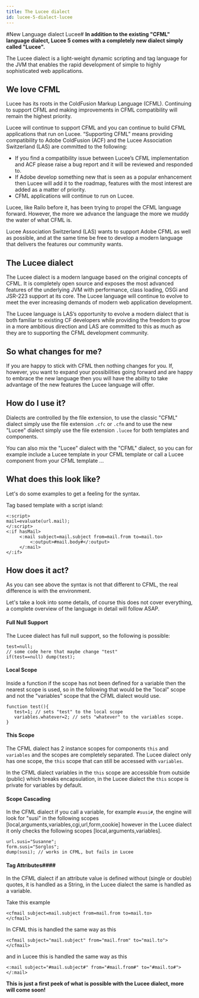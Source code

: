 ```yaml
---
title: The Lucee dialect
id: lucee-5-dialect-lucee
---
```

#New Language dialect Lucee#
**In addition to the existing "CFML" language dialect, Lucee 5 comes with a completely new dialect simply called "Lucee".**

The Lucee dialect is a light-weight dynamic scripting and tag language for the JVM that enables the rapid development of simple to highly sophisticated web applications.

## We love CFML ##

Lucee has its roots in the ColdFusion Markup Language (CFML). Continuing to support CFML and making improvements in CFML compatibility will remain the highest priority.

Lucee will continue to support CFML and you can continue to build CFML applications that run on Lucee. “Supporting CFML” means providing compatibility to Adobe ColdFusion (ACF) and the Lucee Association Switzerland (LAS) are committed to the following:

* If you find a compatibility issue between Lucee’s CFML implementation and ACF please raise a bug report and it will be reviewed and responded to.
* If Adobe develop something new that is seen as a popular enhancement then Lucee will add it to the roadmap, features with the most interest are added as a matter of priority.
* CFML applications will continue to run on Lucee.

Lucee, like Railo before it, has been trying to propel the CFML language forward. However, the more we advance the language the more we muddy the water of what CFML is.

Lucee Association Switzerland (LAS) wants to support Adobe CFML as well as possible, and at the same time be free to develop a modern language that delivers the features our community wants.

## The Lucee dialect ##

The Lucee dialect is a modern language based on the original concepts of CFML. It is completely open source and exposes the most advanced features of the underlying JVM with performance, class loading, OSGi and JSR-223 support at its core. The Lucee language will continue to evolve to meet the ever increasing demands of modern web application development.

The Lucee language is LAS’s opportunity to evolve a modern dialect that is both familiar to existing CF developers while providing the freedom to grow in a more ambitious direction and LAS are committed to this as much as they are to supporting the CFML development community.

## So what changes for me? ##

If you are happy to stick with CFML then nothing changes for you. If, however, you want to expand your possibilities going forward and are happy to embrace the new language then you will have the ability to take advantage of the new features the Lucee language will offer.

## How do I use it? ##
Dialects are controlled by the file extension, to use the classic "CFML" dialect simply use the file extension `.cfc` or `.cfm` and to use the new "Lucee" dialect simply use the file extension `.lucee` for both templates and components.

You can also mix the "Lucee" dialect with the "CFML" dialect, so you can for example include a Lucee template in your CFML template or call a Lucee component from your CFML template ...

## What does this look like? ##
Let's do some examples to get a feeling for the syntax.

Tag based template with a script island:
```lucee
<:script>
mail=evaluate(url.mail);
</:script>
<:if hasMail>
     <:mail subject=mail.subject from=mail.from to=mail.to>
         <:output>#mail.body#</:output>
     </:mail>
</:if>

```

## How does it act? ##
As you can see above the syntax is not that different to CFML, the real difference is with the environment.

Let's take a look into some details, of course this does not cover everything, a complete overview of the language in detail will follow ASAP.

#### Full Null Support ####
The Lucee dialect has full null support, so the following is possible:
```luceescript
test=null;
// some code here that maybe change "test"
if(test==null) dump(test);
```

#### Local Scope ####
Inside a function if the scope has not been defined for a variable then the nearest scope is used, so in the following that would be the "local" scope and not the "variables" scope that the CFML dialect would use.
```luceescript
function test(){
   test=1; // sets "test" to the local scope
   variables.whatever=2; // sets "whatever" to the variables scope.
}
```

#### This Scope ####
The CFML dialect has 2 instance scopes for components `this` and `variables` and the scopes are completely separated. The Lucee dialect only has one scope, the `this` scope that can still be accessed with `variables`.

In the CFML dialect variables in the `this` scope are accessible from outside (public) which breaks encapsulation, in the Lucee dialect the `this` scope is private for variables by default.

#### Scope Cascading ####
In the CFML dialect if you call a variable, for example `#susi#`, the engine will look for "susi" in the following scopes [local,arguments,variables,cgi,url,form,cookie] however in the Lucee dialect it only checks the following scopes [local,arguments,variables].
```luceescript
url.susi="Susanne";
form.susi="Sorglos";
dump(susi); // works in CFML, but fails in Lucee
```

#### Tag Attributes####
In the CFML dialect if an attribute value is defined without (single or double) quotes, it is handled as a String, in the Lucee dialect the same is handled as a variable.

Take this example
```lucee
<cfmail subject=mail.subject from=mail.from to=mail.to>
</cfmail>
```

In CFML this is handled the same way as this
```lucee
<cfmail subject="mail.subject" from="mail.from" to="mail.to">
</cfmail>
```

and in Lucee this is handled the same way as this
```luceescript
<:mail subject="#mail.subject#" from="#mail.from#" to="#mail.to#">
</:mail>
```

**This is just a first peek of what is possible with the Lucee dialect, more will come soon!**
